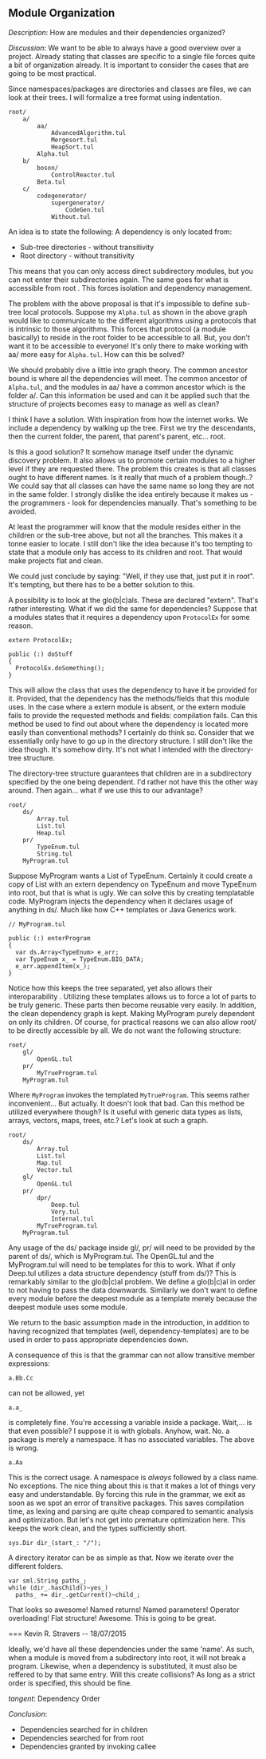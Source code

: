 ## Module Organization ##
*Description*: How are modules and their dependencies organized?

*Discussion*: We want to be able to always have a good overview over a project.
Already stating that classes are specific to a single file forces quite a bit of
organization already. It is important to consider the cases that are going to be
most practical.

Since namespaces/packages are directories and classes are files, we can look at
their trees. I will formalize a tree format using indentation.

    root/
        a/
            aa/
                AdvancedAlgorithm.tul
                Mergesort.tul
                HeapSort.tul
            Alpha.tul
        b/
            boson/
                ControlReactor.tul
            Beta.tul
        c/
            codegenerator/
                supergenerator/
                    CodeGen.tul
                Without.tul

An idea is to state the following:
  A dependency is only located from:

  * Sub-tree directories - without transitivity
  * Root directory - without transitivity

This means that you can only access direct subdirectory modules, but you can not
enter their subdirectories again. The same goes for what is accessible from root
. This forces isolation and dependency management.

The problem with the above proposal is that it's impossible to define sub-tree
local protocols. Suppose my `Alpha.tul` as shown in the above graph would like to
communicate to the different algorithms using a protocols that is intrinsic to
those algorithms. This forces that protocol (a module basically) to reside
in the root folder to be accessible to all. But, you don't want it to be
accessible to everyone! It's only there to make working with aa/ more easy
for `Alpha.tul`. How can this be solved?

We should probably dive a little into graph theory. The common ancestor bound is
where all the dependencies will meet. The common ancestor of `Alpha.tul`, and
the modules in aa/ have a common ancestor which is the folder a/. Can this
information be used and can it be applied such that the structure of projects
becomes easy to manage as well as clean?

I think I have a solution. With inspiration from how the internet works. We
include a dependency by walking up the tree. First we try the descendants, then
the current folder, the parent, that parent's parent, etc... root.

Is this a good solution? It somehow manage itself under the dynamic discovery
problem. It also allows us to promote certain modules to a higher level if they
are requested there. The problem this creates is that all classes ought to have
different names. Is it really that much of a problem though..? We could say that
all classes can have the same name so long they are not in the same folder. I
strongly dislike the idea entirely because it makes us - the programmers - look
for dependencies manually. That's something to be avoided.

At least the programmer will know that the module resides either in the children
or the sub-tree above, but not all the branches. This makes it a tonne easier to
locate. I still don't like the idea because it's too tempting to state that a
module only has access to its children and root. That would make projects flat
and clean.

We could just conclude by saying: "Well, if they use that, just put it in root".
It's tempting, but there has to be a better solution to this.

A possibility is to look at the glo(b|c)als. These are declared "extern". That's
rather interesting. What if we did the same for dependencies? Suppose that a
modules states that it requires a dependency upon `ProtocolEx` for some reason.

    extern ProtocolEx;

  	public (:) doStuff
    {
      ProtocolEx.doSomething();
    }

This will allow the class that uses the dependency to have it be provided for
it. Provided, that the dependency has the methods/fields that this module uses.
In the case where a extern module is absent, or the extern module fails to
provide the requested methods and fields: compilation fails. Can this method be
used to find out about where the dependency is located more easily than
conventional methods? I certainly do think so. Consider that we essentially only
have to go up in the directory structure. I still don't like the idea though.
It's somehow dirty. It's not what I intended with the directory-tree structure.

The directory-tree structure guarantees that children are in a subdirectory
specified by the one being dependent. I'd rather not have this the other way
around. Then again... what if we use this to our advantage?

    root/
        ds/
            Array.tul
            List.tul
            Heap.tul
        pr/
            TypeEnum.tul
            String.tul
        MyProgram.tul

Suppose MyProgram wants a List of TypeEnum. Certainly it could create a copy of
List with an extern dependency on TypeEnum and move TypeEnum into root, but that
is what is ugly. We can solve this by creating templatable code. MyProgram
injects the dependency when it declares usage of anything in ds/. Much like how
C++ templates or Java Generics work.

    // MyProgram.tul

    public (:) enterProgram
    {
      var ds.Array<TypeEnum> e_arr;
      var TypeEnum x_ = TypeEnum.BIG_DATA;
      e_arr.appendItem(x_);
    }

Notice how this keeps the tree separated, yet also allows their interoparability
. Utilizing these templates allows us to force a lot of parts to be truly
generic. These parts then become reusable very easily. In addition, the clean
dependency graph is kept. Making MyProgram purely dependent on only its
children. Of course, for practical reasons we can also allow root/ to be
directly accessible by all. We do not want the following structure:

    root/
        gl/
            OpenGL.tul
        pr/
            MyTrueProgram.tul
        MyProgram.tul

Where `MyProgram` invokes the templated `MyTrueProgram`. This seems rather
inconvenient... But actually. It doesn't look that bad. Can this method be
utilized everywhere though? Is it useful with generic data types as lists,
arrays, vectors, maps, trees, etc.? Let's look at such a graph.


    root/
    	ds/
    		Array.tul
    		List.tul
    		Map.tul
    		Vector.tul
        gl/
            OpenGL.tul
        pr/
        	dpr/
        		Deep.tul
        		Very.tul
        		Internal.tul
            MyTrueProgram.tul
        MyProgram.tul

Any usage of the ds/ package inside gl/, pr/ will need to be provided by the
parent of ds/, which is MyProgram.tul. The OpenGL.tul and the MyProgram.tul
will need to be templates for this to work. What if only Deep.tul utilizes a
data structure dependency (stuff from ds/)? This is remarkably similar to
the glo(b|c)al problem. We define a glo(b|c)al in order to not having to pass
the data downwards. Similarly we don't want to define every module before the
deepest module as a template merely because the deepest module uses some module.

We return to the basic assumption made in the introduction, in addition to
having recognized that templates (well, dependency-templates) are to be used in
order to pass appropriate dependencies down.

A consequence of this is that the grammar can not allow transitive member
expressions:

    a.Bb.Cc

can not be allowed, yet

    a.a_

is completely fine. You're accessing a variable inside a package. Wait,... is
that even possible? I suppose it is with globals. Anyhow, wait. No. a package is
merely a namespace. It has no associated variables. The above is wrong.

    a.Aa

This is the correct usage. A namespace is _always_ followed by a class name. No
exceptions. The nice thing about this is that it makes a lot of things very easy
and understandable. By forcing this rule in the grammar, we exit as soon as we
spot an error of transitive packages. This saves compilation time, as lexing and
parsing are quite cheap compared to semantic analysis and optimization. But
let's not get into premature optimization here. This keeps the work clean, and
the types sufficiently short.

    sys.Dir dir_(start_: "/");

A directory iterator can be as simple as that. Now we iterate over the
different folders.

    var sml.String paths_;
    while (dir_.hasChild()~yes_)
      paths_ += dir_.getCurrent()~child_;

That looks so awesome! Named returns! Named parameters! Operator overloading!
Flat structure! Awesome. This is going to be great.

=== Kevin R. Stravers -- 18/07/2015

Ideally, we'd have all these dependencies under the same 'name'. As such, when a
module is moved from a subdirectory into root, it will not break a program.
Likewise, when a dependency is substituted, it must also be reffered to by that
same entry. Will this create collisions? As long as a strict order is specified,
this should be fine.

*tangent*: Dependency Order

*Conclusion*:
  * Dependencies searched for in children
  * Dependencies searched for from root
  * Dependencies granted by invoking callee


